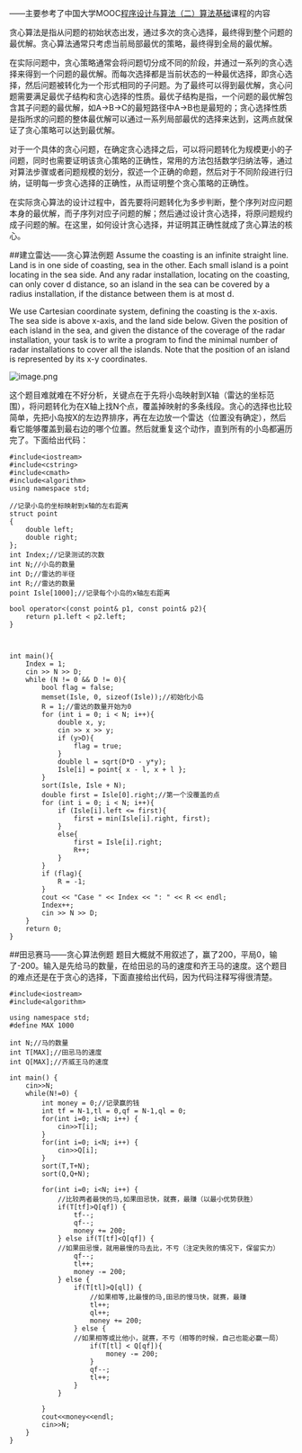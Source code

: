——主要参考了中国大学MOOC[程序设计与算法（二）算法基础](https://www.icourse163.org/course/PKU-1001894005)课程的内容

贪心算法是指从问题的初始状态出发，通过多次的贪心选择，最终得到整个问题的最优解。贪心算法通常只考虑当前局部最优的策略，最终得到全局的最优解。

在实际问题中，贪心策略通常会将问题切分成不同的阶段，并通过一系列的贪心选择来得到一个问题的最优解。而每次选择都是当前状态的一种最优选择，即贪心选择，然后问题被转化为一个形式相同的子问题。为了最终可以得到最优解，贪心问题需要满足最优子结构和贪心选择的性质。最优子结构是指，一个问题的最优解包含其子问题的最优解，如A->B->C的最短路径中A->B也是最短的；贪心选择性质是指所求的问题的整体最优解可以通过一系列局部最优的选择来达到，这两点就保证了贪心策略可以达到最优解。

 对于一个具体的贪心问题，在确定贪心选择之后，可以将问题转化为规模更小的子问题，同时也需要证明该贪心策略的正确性，常用的方法包括数学归纳法等，通过对算法步骤或者问题规模的划分，叙述一个正确的命题，然后对于不同阶段进行归纳，证明每一步贪心选择的正确性，从而证明整个贪心策略的正确性。

在实际贪心算法的设计过程中，首先要将问题转化为多步判断，整个序列对应问题本身的最优解，而子序列对应子问题的解；然后通过设计贪心选择，将原问题规约成子问题的解。在这里，如何设计贪心选择，并证明其正确性就成了贪心算法的核心。

##建立雷达——贪心算法例题
Assume the coasting is an infinite straight line. Land is in one side of coasting, sea in the other. Each small island is a point locating in the sea side. And any radar installation, locating on the coasting, can only cover d distance, so an island in the sea can be covered by a radius installation, if the distance between them is at most d.

We use Cartesian coordinate system, defining the coasting is the x-axis. The sea side is above x-axis, and the land side below. Given the position of each island in the sea, and given the distance of the coverage of the radar installation, your task is to write a program to find the minimal number of radar installations to cover all the islands. Note that the position of an island is represented by its x-y coordinates.

![image.png](https://upload-images.jianshu.io/upload_images/10373084-ef715b1595739a23.png?imageMogr2/auto-orient/strip%7CimageView2/2/w/1240)

这个题目难就难在不好分析，关键点在于先将小岛映射到X轴（雷达的坐标范围），将问题转化为在X轴上找N个点，覆盖掉映射的多条线段。贪心的选择也比较简单，先把小岛按X的左边界排序，再在左边放一个雷达（位置没有确定），然后看它能够覆盖到最右边的哪个位置。然后就重复这个动作，直到所有的小岛都遍历完了。下面给出代码：
```
#include<iostream>
#include<cstring>
#include<cmath>
#include<algorithm>
using namespace std;

//记录小岛的坐标映射到x轴的左右距离
struct point
{
	double left;
	double right;
};
int Index;//记录测试的次数
int N;//小岛的数量
int D;//雷达的半径
int R;//雷达的数量
point Isle[1000];//记录每个小岛的x轴左右距离

bool operator<(const point& p1, const point& p2){
	return p1.left < p2.left;
}



int main(){
	Index = 1;
	cin >> N >> D;
	while (N != 0 && D != 0){
		bool flag = false;
		memset(Isle, 0, sizeof(Isle));//初始化小岛
		R = 1;//雷达的数量开始为0
		for (int i = 0; i < N; i++){
			double x, y;
			cin >> x >> y;
			if (y>D){
				flag = true;
			}
			double l = sqrt(D*D - y*y);
			Isle[i] = point{ x - l, x + l };
		}
		sort(Isle, Isle + N);
		double first = Isle[0].right;//第一个没覆盖的点
		for (int i = 0; i < N; i++){
			if (Isle[i].left <= first){
				first = min(Isle[i].right, first);
			}
			else{
				first = Isle[i].right;
				R++;
			}
		}
		if (flag){
			R = -1;
		}
		cout << "Case " << Index << ": " << R << endl;
		Index++;
		cin >> N >> D;
	}
	return 0;
}
```

##田忌赛马——贪心算法例题
 题目大概就不用叙述了，赢了200，平局0，输了-200。输入是先给马的数量，在给田忌的马的速度和齐王马的速度。这个题目的难点还是在于贪心的选择，下面直接给出代码，因为代码注释写得很清楚。
```
#include<iostream>
#include<algorithm>

using namespace std;
#define MAX 1000

int N;//马的数量
int T[MAX];//田忌马的速度
int Q[MAX];//齐威王马的速度

int main() {
	cin>>N;
	while(N!=0) {
		int money = 0;//记录赢的钱
		int tf = N-1,tl = 0,qf = N-1,ql = 0;
		for(int i=0; i<N; i++) {
			cin>>T[i];
		}
		for(int i=0; i<N; i++) {
			cin>>Q[i];
		}
		sort(T,T+N);
		sort(Q,Q+N);

		for(int i=0; i<N; i++) {
			//比较两者最快的马,如果田忌快，就赛，最赚（以最小优势获胜）
			if(T[tf]>Q[qf]) {
				tf--;
				qf--;
				money += 200;
			} else if(T[tf]<Q[qf]) {
			//如果田忌慢，就用最慢的马去比，不亏（注定失败的情况下，保留实力）
				qf--;
				tl++;
				money -= 200;
			} else {
				if(T[tl]>Q[ql]) {
					//如果相等,比最慢的马,田忌的慢马快，就赛，最赚
					tl++;
					ql++;
					money += 200;
				} else {
				//如果相等或比他小，就赛，不亏（相等的时候，自己也能必赢一局）
					if(T[tl] < Q[qf]){
						money -= 200;
					}
					qf--;
					tl++;
				}
			}

		}
		cout<<money<<endl;
		cin>>N;
	}
}
```


